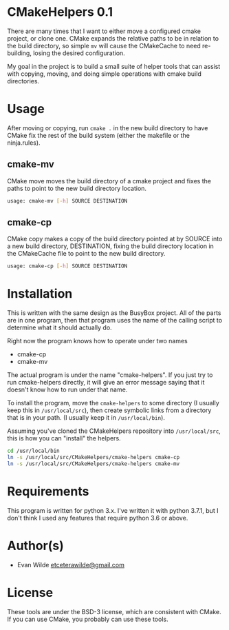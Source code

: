 # CMakeHelpers 0.1

There are many times that I want to either move a configured cmake
project, or clone one. CMake expands the relative paths to be in
relation to the build directory, so simple `mv` will cause the
CMakeCache to need re-building, losing the desired configuration.

My goal in the project is to build a small suite of helper tools that
can assist with copying, moving, and doing simple operations with cmake
build directories.

# Usage

After moving or copying, run `cmake .` in the new build directory to
have CMake fix the rest of the build system (either the makefile or the
ninja.rules).

## cmake-mv

CMake move moves the build directory of a cmake project and fixes the
paths to point to the new build directory location.

```sh
usage: cmake-mv [-h] SOURCE DESTINATION
```

## cmake-cp

CMake copy makes a copy of the build directory pointed at by SOURCE into
a new build directory, DESTINATION, fixing the build directory location
in the CMakeCache file to point to the new build directory.

```sh
usage: cmake-cp [-h] SOURCE DESTINATION
```


# Installation

This is written with the same design as the BusyBox project. All of the
parts are in one program, then that program uses the name of the calling
script to determine what it should actually do.

Right now the program knows how to operate under two names
- cmake-cp
- cmake-mv

The actual program is under the name "cmake-helpers".
If you just try to run cmake-helpers directly, it will give an error
message saying that it doesn't know how to run under that name.

To install the program, move the `cmake-helpers` to some directory (I
usually keep this in `/usr/local/src`), then create symbolic links from
a directory that is in your path. (I usually keep it in
`/usr/local/bin`).

Assuming you've cloned the CMakeHelpers repository into
`/usr/local/src`, this is how you can "install" the helpers.

```sh
cd /usr/local/bin
ln -s /usr/local/src/CMakeHelpers/cmake-helpers cmake-cp
ln -s /usr/local/src/CMakeHelpers/cmake-helpers cmake-mv
```


# Requirements

This program is written for python 3.x.
I've written it with python 3.7.1, but I don't think I used any features
that require python 3.6 or above.

# Author(s)

- Evan Wilde <etceterawilde@gmail.com>

# License

These tools are under the BSD-3 license, which are consistent with
CMake. If you can use CMake, you probably can use these tools.
